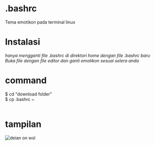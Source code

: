 # .bashrc
Tema emotikon pada terminal linux

# Instalasi
<i>hanya mengganti file .bashrc di direktori home dengan file .bashrc baru</i><br>
<i>Buka file dengan file editor dan ganti emotikon sesuai selera anda</i><br>

# command
$ cd "download folder"<br>
$ cp .bashrc ~
<br><br>
# tampilan
![deian on wsl](https://raw.githubusercontent.com/bukanspot/.bashrc/main/debian-wsl.png)
